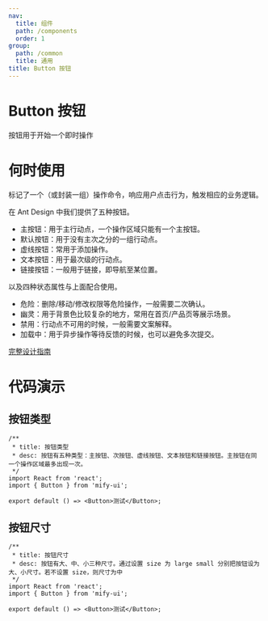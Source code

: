 ```yaml
---
nav:
  title: 组件
  path: /components
  order: 1
group:
  path: /common
  title: 通用
title: Button 按钮
---
```

# Button 按钮
按钮用于开始一个即时操作
# 何时使用

标记了一个（或封装一组）操作命令，响应用户点击行为，触发相应的业务逻辑。

在 Ant Design 中我们提供了五种按钮。

- 主按钮：用于主行动点，一个操作区域只能有一个主按钮。
- 默认按钮：用于没有主次之分的一组行动点。
- 虚线按钮：常用于添加操作。
- 文本按钮：用于最次级的行动点。
- 链接按钮：一般用于链接，即导航至某位置。

以及四种状态属性与上面配合使用。

- 危险：删除/移动/修改权限等危险操作，一般需要二次确认。
- 幽灵：用于背景色比较复杂的地方，常用在首页/产品页等展示场景。
- 禁用：行动点不可用的时候，一般需要文案解释。
- 加载中：用于异步操作等待反馈的时候，也可以避免多次提交。

[完整设计指南](https://ant.design/docs/spec/buttons-cn)
# 代码演示
## 按钮类型
```tsx
/**
 * title: 按钮类型
 * desc: 按钮有五种类型：主按钮、次按钮、虚线按钮、文本按钮和链接按钮。主按钮在同一个操作区域最多出现一次。
 */
import React from 'react';
import { Button } from 'mify-ui';

export default () => <Button>测试</Button>;
```
## 按钮尺寸
```tsx
/**
 * title: 按钮尺寸
 * desc: 按钮有大、中、小三种尺寸。通过设置 size 为 large small 分别把按钮设为大、小尺寸。若不设置 size，则尺寸为中
 */
import React from 'react';
import { Button } from 'mify-ui';

export default () => <Button>测试</Button>;
```
</div>
<API></API>
